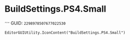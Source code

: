 # BuildSettings.PS4.Small
![](/img/BuildSettings.PS4.Small.png)
GUID: `2298978507677022530`
```
EditorGUIUtility.IconContent("BuildSettings.PS4.Small")
```
